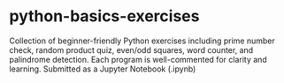 # python-basics-exercises
Collection of beginner-friendly Python exercises including prime number check, random product quiz, even/odd squares, word counter, and palindrome detection. Each program is well-commented for clarity and learning. Submitted as a Jupyter Notebook (.ipynb)
